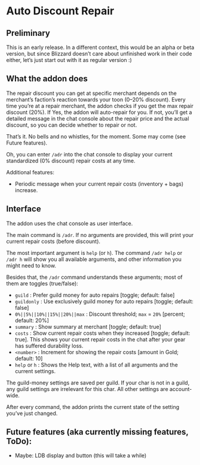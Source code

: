# Auto Discount Repair

## Preliminary

This is an early release. In a different context, this would be an alpha or beta version, but since Blizzard doesn’t care about unfinished work in their code either, let’s just start out with it as regular version :)

## What the addon does

The repair discount you can get at specific merchant depends on the merchant’s faction’s reaction towards your toon (0–20% discount). Every time you’re at a repair merchant, the addon checks if you get the max repair discount (20%). If Yes, the addon will auto-repair for you. If not, you’ll get a detailed message in the chat console about the repair price and the actual discount, so you can decide whether to repair or not.

That’s it. No bells and no whistles, for the moment. Some may come (see Future features).

Oh, you can enter `/adr` into the chat console to display your current standardized (0% discount) repair costs at any time.

Additional features:

- Periodic message when your current repair costs (inventory + bags) increase.

## Interface

The addon uses the chat console as user interface.

The main command is `/adr`. If no arguments are provided, this will print your current repair costs (before discount).

The most important argument is `help` (or `h`). The command `/adr help` or `/adr h` will show you all available arguments, and other information you might need to know.

Besides that, the `/adr` command understands these arguments; most of them are toggles (true/false):

- `guild` : Prefer guild money for auto repairs [toggle; default: false]
- `guildonly` : Use exclusively guild money for auto repairs [toggle; default: false]
- `0%||5%||10%||15%||20%||max` : Discount threshold; `max` = `20%` [percent; default: 20%]
- `summary` : Show summary at merchant [toggle; default: true]
- `costs` : Show current repair costs when they increased [toggle; default: true]. This shows your current repair costs in the chat after your gear has suffered durability loss.
- `<number>` : Increment for showing the repair costs [amount in Gold;  default: 10]
- `help` or `h` : Shows the Help text, with a list of all arguments and the current settings.

The guild-money settings are saved per guild. If your char is not in a guild, any guild settings are irrelevant for this char. All other settings are account-wide.

After every command, the addon prints the current state of the setting you’ve just changed.


## Future features (aka currently missing features, ToDo):

- Maybe: LDB display and button (this will take a while)


